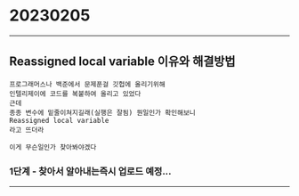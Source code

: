 # 20230205
***
## Reassigned local variable 이유와 해결방법
```
프로그래머스나 백준에서 문제푼걸 깃헙에 올리기위해
인텔리제이에 코드를 복붙하여 올리고 있었다
근데 
종종 변수에 밑줄이쳐지길래(실행은 잘됨) 뭔일인가 확인해보니
Reassigned local variable
라고 뜨더라 

이게 무슨일인가 찾아봐야겠다
``` 


### 1단계  - 찾아서 알아내는즉시 업로드 예정...

---